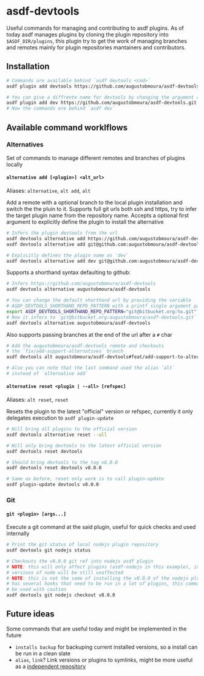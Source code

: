 # asdf-devtools

Useful commands for managing and contributing to asdf plugins. As of today asdf
manages plugins by cloning the plugin repository into `$ASDF_DIR/plugins`, this
plugin try to get the work of managing branches and remotes mainly for plugin
repositories mantainers and contributors.

## Installation

``` bash
# Commands are available behind `asdf devtools <cmd>`
asdf plugin add devtools https://github.com/augustobmoura/asdf-devtools.git

# You can give a diffrente name for devtools by changing the argument after add
asdf plugin add dev https://github.com/augustobmoura/asdf-devtools.git
# Now the commands are behind `asdf dev`
```

## Available command worklflows

### Alternatives

Set of commands to manage different remotes and branches of plugins locally

#### `alternative add [<plugin>] <alt_url>`

Aliases: `alternative`, `alt add`, `alt`

Add a remote with a optional branch to the local plugin installation and switch
the the pluin to it. Supports full git urls both ssh and https, try to infer the
target plugin name from the repository name. Accepts a optional first argument
to explicitly define the plugin to install the alternative

``` bash
# Infers the plugin devtools from the url
asdf devtools alternative add https://github.com/augustobmoura/asdf-devtools.git
asdf devtools alternative add git@github.com:augustobmoura/asdf-devtools.git

# Explicitly defines the plugin name as `dev`
asdf devtools alternative add dev git@github.com:augustobmoura/asdf-devtools.git
```

Supports a shorthand syntax defaulting to github:

``` bash
# Infers https://github.com/augustobmoura/asdf-devtools
asdf devtools alternative augustobmoura/asdf-devtools

# You can change the default shorthand url by providing the variable
# ASDF_DEVTOOLS_SHORTHAND_REPO_PATTERN with a printf single argument pattern
export ASDF_DEVTOOLS_SHORTHAND_REPO_PATTERN="git@bitbucket.org:%s.git"
# Now it infers to `git@bitbucket.org:augustobmoura/asdf-devtools.git`
asdf devtools alternative augustobmoura/asdf-devtools
```

Also supports passing branches at the end of the url after a `#` char
``` bash
# Add the augustobmoura/asdf-devtools remote and checkouts
# the `fix/add-support-alternatives` branch
asdf devtools alt augustobmoura/asdf-devtools#feat/add-support-to-alternatives

# Also you can note that the last command used the alias `alt`
# instead of `alternative add`
```

#### `alternative reset <plugin | --all> [refspec]`

Aliases: `alt reset`, `reset`

Resets the plugin to the latest "official" version or refspec, currently it only
delegates execution to `asdf plugin-update`

``` bash
# Will bring all plugins to the official version
asdf devtools alternative reset --all

# Will only bring devtools to the latest official version
asdf devtools reset devtools

# Should bring devtools to the tag v8.0.0
asdf devtools reset devtools v8.0.0

# Same as before, reset only work is to call plugin-update
asdf plugin-update devtools v8.0.0
```

### Git

#### `git <plugin> [args...]`

Execute a git command at the said plugin, useful for quick checks and used
internally

``` bash
# Print the git status of local nodejs plugin repository
asdf devtools git nodejs status

# Checkouts the v8.0.0 git ref into nodejs asdf plugin
# NOTE: this will only affect plugins (asdf-nodejs in this example), installed
# versions of node will be still unaffected
# NOTE: this is not the same of installing the v8.0.0 of the nodejs plugin, asdf
# has several hooks that need to be run in a lot of plugins, this command should
# be used with caution
asdf devtools git nodejs checkout v8.0.0
```

## Future ideas

Some commands that are useful today and might be implemented in the future
- `installs backup` for backuping current installed versions, so a install can be run in
  a clean slate
- `alias`, `link`? Link versions or plugins to symlinks, might be more useful as
  a [independent repository](https://github.com/andrewthauer/asdf-alias)

